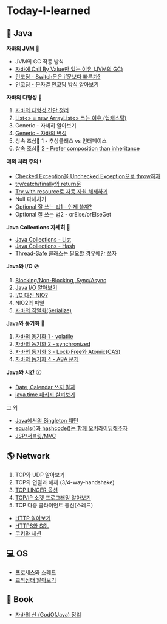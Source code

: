 # Today-I-learned

## 🔎 Java

**자바의 JVM** 🚕
  - JVM의 GC 작동 방식
  - [자바에 Call By Value만 있는 이유 (JVM의 GC)](/java/call_by_value.md)
  - [인코딩 - Switch문은 if문보다 빠른가?](/java/switch_encoding.md)
  - [인코딩 - 문자열 인코딩 방식 알아보기](/java/encoding.md)

**자바의 다형성** 🍇
  1. [자바의 다형성 간단 정리](/java/다형성.md)
  2. [List<> = new ArrayList<> 쓰는 이유 (업캐스팅)](/java/upcasting.md)
  3. Generic - 자세히 알아보기
  4. [Generic - 자바의 변성](/java/변성.md)
  5. 상속 조심🙅‍ 1 - 추상클래스 vs 인터페이스
  6. [상속 조심🙅‍ 2 - Prefer composition than inheritance](/java/prefer_composition_than_inheritance.md)

**예외 처리 주의** ❗
  - [Checked Exception을 Unchecked Exception으로 throw하자](/java/wrapping_checked_exception_into_unchecked_exception.md)
  - [try/catch/finally와 return문](/java/try-catch-finally와_return문.md)
  - [Try with resource로 자동 자원 해제하기](/java/try_with_resource.md)
  - Null 파헤치기
  - [Optional 잘 쓰는 법1 - 언제 쓸까?](/java/optional.md)
  - Optional 잘 쓰는 법2 - orElse/orElseGet

**Java Collections 자세히** 🔎
  - [Java Collections - List](/java/collections_list.md)
  - [Java Collections - Hash](/java/collections_hash.md)
  - [Thread-Safe 클래스는 필요할 경우에만 쓰자](/java/collections_warning.md)

**Java와 I/O** 💿
  1. [Blocking/Non-Blocking, Sync/Async](/IO/blocking_synchronous.md)
  2. [Java I/O 알아보기](/IO/java_io.md)
  3. [I/O 대신 NIO?](/IO/nio.md)
  4. NIO2의 파일
  5. [자바의 직렬화(Serialize)](/java/직렬화.md)

**Java와 동기화** 💭
  1. [자바의 동기화 1 - volatile](/java/volatile.md)
  2. [자바의 동기화 2 - synchronized](/java/synchronized.md)
  3. [자바의 동기화 3 - Lock-Free와 Atomic(CAS)](/java/Atomic.md)
  4. [자바의 동기화 4 - ABA 문제](/java/aba.md)

**Java와 시간** 🕜
  - [Date, Calendar 쓰지 말자](/java/date_calendar_쓰지말자.md)
  - [java.time 패키지 살펴보기](/java/java.time.md)


그 외
  - [Java에서의 Singleton 패턴](/java/singleton.md)
  - [equals()과 hashcode()는 함께 오버라이딩해주자](/java/equals.md)
  - [JSP/서블릿/MVC](/java/web.md)

## 🌎 Network
  1. TCP와 UDP 알아보기
  2. TCP의 연결과 해제 (3/4-way-handshake)
  3. [TCP LINGER 옵션](/Network/Linger.md)
  4. [TCP/IP 소켓 프로그래밍 알아보기](/java/socket_programming.md)
  5. TCP 다중 클라이언트 통신(스레드)

  -  [HTTP 알아보기](/Network/HTTP.md)
  -  [HTTPS와 SSL](/Network/SSL.md)
  -  [쿠키와 세션](/Network/cookie_session.md)



## 💻 OS
- [프로세스와 스레드](/OS/proc_thread.md)
- [교착상태 알아보기](/OS/교착상태_알아보기.md)


## 📕 Book

- [자바의 신 (GodOfJava) 정리](/GodOfJava/목차.md)
